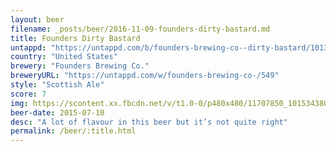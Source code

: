```yaml
---
layout: beer
filename: _posts/beer/2016-11-09-founders-dirty-bastard.md
title: Founders Dirty Bastard
untappd: "https://untappd.com/b/founders-brewing-co--dirty-bastard/1013"
country: "United States"
brewery: "Founders Brewing Co."
breweryURL: "https://untappd.com/w/founders-brewing-co-/549"
style: "Scottish Ale"
score: 7
img: https://scontent.xx.fbcdn.net/v/t1.0-0/p480x480/11707850_10153438037263745_7444067883763013637_n.jpg?oh=8d8b7d14fbfb29583bc88b4e4e512101&oe=591031D0
beer-date: 2015-07-10
desc: "A lot of flavour in this beer but it’s not quite right"
permalink: /beer/:title.html
---
```

